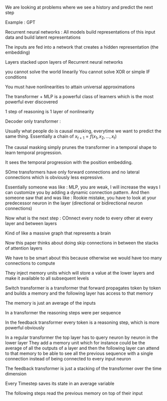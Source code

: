 


We are looking at problems where we see a history and predict the next step


Example : GPT

Recurrent neural networks : All models build representations of this input data and build latent representations 

The inputs are fed into a network that creates a hidden representation (the embedding) 


Layers stacked upon layers of Recurrent neural networks

you cannot solve the world linearily 
You cannot solve XOR or simple IF conditions 

You must have nonlinearities to attain universal approximations


The transformer + MLP is a powerful class of learners which is the most powerful ever discovered

1 step of reasoning is 1 layer of nonlinearity





Decoder only transformer : 

Usually what people do is causal masking, everytime we want to predict the same thing.
Essentially a chain of $x_{t+1}=f(x_1,x_2,…, x_t)$

The causal masking simply prunes the transformer in a temporal shape to learn temporal progression. 

It sees the temporal progression with the position embedding.



SOme transformers have only forward connections and no lateral connections which is obviously less expressive. 


Essentially someone was like : MLP, you are weak, I will increase the ways I can customize you by adding a dynamic connection pattern. And then someone saw that and was like : Rookie mistake, you have to look at your predecessor neuron in the layer (directional or bidirectional neuron connections)


Now what is the next step : COnnect every node to every other at every layer and between layers

Kind of like a massive graph that represents a brain

Now this paper thinks about doing skip connections in between the stacks of attention layers

We have to be smart about this because otherwise we would have too many connections to compute

They inject memory units which will store a value at the lower layers and make it available to all subsequent levels



Switch transformer is a transformer that forward propagates token by token and builds a memory and the following layer has access to that memory 

The memory is just an average of the inputs



In a transformer the reasoning steps were per sequence 

In the feedback transformer every token is a reasoning step, which is more powerful obviously


In a regular transformer the top layer has to query neuron by neuron in the lower layer
They add a memory unit which for instance could be the average of all the outputs of a layer and then the following layer can attend to that memory to be able to see all the previous sequence with a single connection instead of being connected to every input neuron

The feedback transformer is just a stacking of the transformer over the time dimension

Every Timestep saves its state in an average variable

The following steps read the previous memory on top of their input










